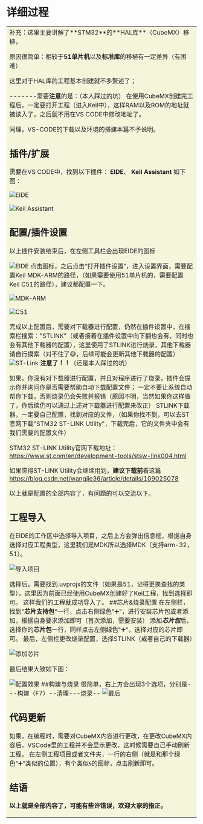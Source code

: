# 详细过程

<table><tr><td bgcolor=Beige> 补充：这里主要讲解了**STM32**的**HAL库**（CubeMX）移植，

原因很简单：相较于**51单片机**以及**标准库**的移植有一定差异（有困难）

这里对于HAL库的工程基本创建就不多赘述了；

-------需要**注意**的是：（本人踩过的坑）
在使用CubeMX创建完工程后，一定要打开工程（进入Keil中），这样RAM以及ROM的地址就被读入了，之后就不用在VS CODE中修改地址了。

同理，VS-CODE的下载以及环境的搭建本篇不予说明。

## 插件/扩展

需要在VS CODE中，找到以下插件：   **EIDE**、   **Keil Assistant**    如下图：

![EIDE](https://github.com/Lidure/MDK-VS-CODE/blob/main/Screenshots/1.png)

![Keil Assistant](https://github.com/Lidure/MDK-VS-CODE/blob/main/Screenshots/2.png)
## 配置/插件设置

以上插件安装结束后，在左侧工具栏会出现EIDE的图标  

![EIDE](https://github.com/Lidure/MDK-VS-CODE/blob/main/Screenshots/3.png)
点击图标，之后点击“打开插件设置”，进入设置界面，需要配置Keil MDK-ARM的路径，（如果需要使用51单片机的，需要配置Keil C51的路径），建议都配置一下。

![MDK-ARM](https://github.com/Lidure/MDK-VS-CODE/blob/main/Screenshots/4.png)

![C51](https://github.com/Lidure/MDK-VS-CODE/blob/main/Screenshots/5.png)

完成以上配置后，需要对下载器进行配置，仍然在插件设置中，在搜索栏搜索："STLINK"（或者接着在插件设置中向下翻也会有，同时也会有其他下载器的配置），这里使用了STLINK进行烧录，其他下载器请自行摸索（对不住了😅，后续可能会更新其他下载器的配置）
![ST-Link](https://github.com/Lidure/MDK-VS-CODE/blob/main/Screenshots/6.png)
**注意了！！**（还是本人踩过的坑）

如果，你没有对下载器进行配置，并且对程序进行了烧录，插件会提示你并询问你是否需要帮助自动下载配置文件；
一定不要让系统自动帮你下载，否则烧录仍会失败并报错（原因不明，当然如果你这样做了，你后续仍可以通过上述对下载器进行配置来改正）
STLINK下载器，一定要自己配置，找到对应的文件，（如果你找不到，可以去ST官网下载"STM32 ST-LINK Utility"，下载完后，它的文件夹中会有我们需要的配置文件）

STM32 ST-LINK Utility官网下载地址：<https://www.st.com/en/development-tools/stsw-link004.html>

如果觉得ST-LINK Utility会继续用到，**建议下载前**看这篇<https://blog.csdn.net/wangjie36/article/details/109025078>

以上就是配置的全部内容了，有问题的可以交流以下。

## 工程导入

在EIDE的工作区中选择导入项目，之后上方会弹出信息框，根据自身选择对应工程类型，这里我们是MDK所以选择MDK（支持arm-32，51）。

![导入项目](https://github.com/Lidure/MDK-VS-CODE/blob/main/Screenshots/7.png)

选择后，需要找到.uvprojx的文件（如果是51，记得更换查找的类型），这里因为前面已经使用CubeMX创建好了Keil工程，找到选择即可。
这样我们的工程就成功导入了。
##芯片&烧录配置
在左侧栏，找到"**芯片支持包**"一行，点击右侧绿色"➕"，进行安装芯片包或者添加，根据自身要求添加即可（首次添加，需要安装）
添加***芯片包***后，选择你的**芯片包**一行，同样点击左侧绿色"➕"，选择对应的芯片即可。
最后，左侧栏更改烧录配置，选择STLINK（或者自己的下载器）

![添加芯片](https://github.com/Lidure/MDK-VS-CODE/blob/main/Screenshots/8.png)

最后结果大致如下图：

![配置效果](https://github.com/Lidure/MDK-VS-CODE/blob/main/Screenshots/9.png)
##构建与烧录
很简单，右上方会出现3个选项，分别是---构建（F7）--清理---烧录--
![最后](https://github.com/Lidure/MDK-VS-CODE/blob/main/Screenshots/10.png)

## 代码更新

如果，在编程时，需要对CubeMX内容进行更改，在更改CubeMX内容后，VSCode里的工程并不会显示更改，这时候需要自己手动刷新工程。
在左侧工程项目或者文件夹，一行的右侧（就是和那个绿色“➕”类似的位置），有个类似🌀的图标，点击刷新即可。

## 结语
**以上就是全部内容了，可能有些许错误，欢迎大家的指正。**

